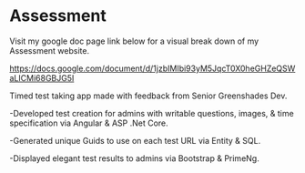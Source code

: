 ﻿# Assessment

Visit my google doc page link below for a visual break down of my Assessment website.

https://docs.google.com/document/d/1jzbIMIbi93yM5JqcT0X0heGHZeQSWaLICMi68GBJG5I

Timed test taking app made with feedback from Senior Greenshades Dev.

-Developed test creation for admins with writable questions, images, & time specification via Angular & ASP .Net Core.

-Generated unique Guids to use on each test URL via Entity & SQL.

-Displayed elegant test results to admins via Bootstrap & PrimeNg.
